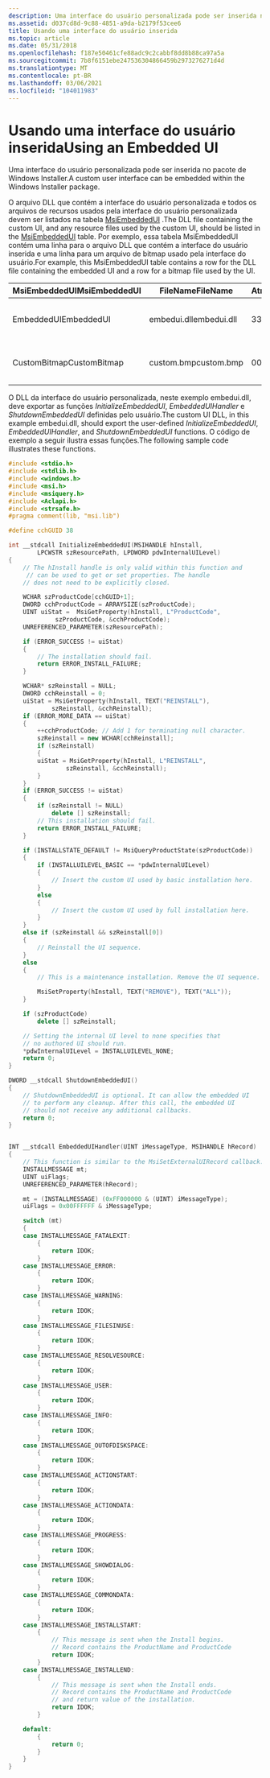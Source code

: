```yaml
---
description: Uma interface do usuário personalizada pode ser inserida no pacote de Windows Installer.
ms.assetid: d037cd8d-9c88-4851-a9da-b2179f53cee6
title: Usando uma interface do usuário inserida
ms.topic: article
ms.date: 05/31/2018
ms.openlocfilehash: f187e50461cfe88adc9c2cabbf8dd8b88ca97a5a
ms.sourcegitcommit: 7b8f6151ebe247536304866459b2973276271d4d
ms.translationtype: MT
ms.contentlocale: pt-BR
ms.lasthandoff: 03/06/2021
ms.locfileid: "104011983"
---
```

# <a name="using-an-embedded-ui"></a><span data-ttu-id="2d6d6-103">Usando uma interface do usuário inserida</span><span class="sxs-lookup"><span data-stu-id="2d6d6-103">Using an Embedded UI</span></span>

<span data-ttu-id="2d6d6-104">Uma interface do usuário personalizada pode ser inserida no pacote de Windows Installer.</span><span class="sxs-lookup"><span data-stu-id="2d6d6-104">A custom user interface can be embedded within the Windows Installer package.</span></span>

<span data-ttu-id="2d6d6-105">O arquivo DLL que contém a interface do usuário personalizada e todos os arquivos de recursos usados pela interface do usuário personalizada devem ser listados na tabela [MsiEmbeddedUI](msiembeddedui-table.md) .</span><span class="sxs-lookup"><span data-stu-id="2d6d6-105">The DLL file containing the custom UI, and any resource files used by the custom UI, should be listed in the [MsiEmbeddedUI](msiembeddedui-table.md) table.</span></span> <span data-ttu-id="2d6d6-106">Por exemplo, essa tabela MsiEmbeddedUI contém uma linha para o arquivo DLL que contém a interface do usuário inserida e uma linha para um arquivo de bitmap usado pela interface do usuário.</span><span class="sxs-lookup"><span data-stu-id="2d6d6-106">For example, this MsiEmbeddedUI table contains a row for the DLL file containing the embedded UI and a row for a bitmap file used by the UI.</span></span>

| <span data-ttu-id="2d6d6-107">MsiEmbeddedUI</span><span class="sxs-lookup"><span data-stu-id="2d6d6-107">MsiEmbeddedUI</span></span> | <span data-ttu-id="2d6d6-108">FileName</span><span class="sxs-lookup"><span data-stu-id="2d6d6-108">FileName</span></span>    | <span data-ttu-id="2d6d6-109">Atributos</span><span class="sxs-lookup"><span data-stu-id="2d6d6-109">Attributes</span></span> | <span data-ttu-id="2d6d6-110">MessageFilter</span><span class="sxs-lookup"><span data-stu-id="2d6d6-110">MessageFilter</span></span> | <span data-ttu-id="2d6d6-111">Dados</span><span class="sxs-lookup"><span data-stu-id="2d6d6-111">Data</span></span>            |
|---------------|-------------|------------|---------------|-----------------|
| <span data-ttu-id="2d6d6-112">EmbeddedUI</span><span class="sxs-lookup"><span data-stu-id="2d6d6-112">EmbeddedUI</span></span>    | <span data-ttu-id="2d6d6-113">embedui.dll</span><span class="sxs-lookup"><span data-stu-id="2d6d6-113">embedui.dll</span></span> | <span data-ttu-id="2d6d6-114">3</span><span class="sxs-lookup"><span data-stu-id="2d6d6-114">3</span></span>          | <span data-ttu-id="2d6d6-115">201359327</span><span class="sxs-lookup"><span data-stu-id="2d6d6-115">201359327</span></span>     | <span data-ttu-id="2d6d6-116">\[Binary Data\]</span><span class="sxs-lookup"><span data-stu-id="2d6d6-116">\[Binary Data\]</span></span> |
| <span data-ttu-id="2d6d6-117">CustomBitmap</span><span class="sxs-lookup"><span data-stu-id="2d6d6-117">CustomBitmap</span></span>  | <span data-ttu-id="2d6d6-118">custom.bmp</span><span class="sxs-lookup"><span data-stu-id="2d6d6-118">custom.bmp</span></span>  | <span data-ttu-id="2d6d6-119">0</span><span class="sxs-lookup"><span data-stu-id="2d6d6-119">0</span></span>          |               | <span data-ttu-id="2d6d6-120">\[Binary Data\]</span><span class="sxs-lookup"><span data-stu-id="2d6d6-120">\[Binary Data\]</span></span> |



 

<span data-ttu-id="2d6d6-121">O DLL da interface do usuário personalizada, neste exemplo embedui.dll, deve exportar as funções *InitializeEmbeddedUI*, *EmbeddedUIHandler* e *ShutdownEmbeddedUI* definidas pelo usuário.</span><span class="sxs-lookup"><span data-stu-id="2d6d6-121">The custom UI DLL, in this example embedui.dll, should export the user-defined *InitializeEmbeddedUI*, *EmbeddedUIHandler*, and *ShutdownEmbeddedUI* functions.</span></span> <span data-ttu-id="2d6d6-122">O código de exemplo a seguir ilustra essas funções.</span><span class="sxs-lookup"><span data-stu-id="2d6d6-122">The following sample code illustrates these functions.</span></span>


```C++
#include <stdio.h>
#include <stdlib.h>
#include <windows.h>
#include <msi.h>
#include <msiquery.h>
#include <Aclapi.h>
#include <strsafe.h>
#pragma comment(lib, "msi.lib")

#define cchGUID 38

int __stdcall InitializeEmbeddedUI(MSIHANDLE hInstall, 
        LPCWSTR szResourcePath, LPDWORD pdwInternalUILevel)
{
    // The hInstall handle is only valid within this function and 
     // can be used to get or set properties. The handle 
    // does not need to be explicitly closed.

    WCHAR szProductCode[cchGUID+1];
    DWORD cchProductCode = ARRAYSIZE(szProductCode);
    UINT uiStat =  MsiGetProperty(hInstall, L"ProductCode",
             szProductCode, &cchProductCode);
    UNREFERENCED_PARAMETER(szResourcePath);

    if (ERROR_SUCCESS != uiStat)
    {
        // The installation should fail.
        return ERROR_INSTALL_FAILURE;
    }

    WCHAR* szReinstall = NULL;
    DWORD cchReinstall = 0;
    uiStat = MsiGetProperty(hInstall, TEXT("REINSTALL"),  
            szReinstall, &cchReinstall);
    if (ERROR_MORE_DATA == uiStat)
    {
        ++cchProductCode; // Add 1 for terminating null character.
        szReinstall = new WCHAR[cchReinstall];
        if (szReinstall)
        {
        uiStat = MsiGetProperty(hInstall, L"REINSTALL", 
                szReinstall, &cchReinstall);
        }
    }
    if (ERROR_SUCCESS != uiStat)
    {
        if (szReinstall != NULL) 
            delete [] szReinstall;
        // This installation should fail.
        return ERROR_INSTALL_FAILURE;
    }

    if (INSTALLSTATE_DEFAULT != MsiQueryProductState(szProductCode))
    {
        if (INSTALLUILEVEL_BASIC == *pdwInternalUILevel)
        {
            // Insert the custom UI used by basic installation here.
        }
        else
        {
            // Insert the custom UI used by full installation here.
        }
    }
    else if (szReinstall && szReinstall[0])
    {
        // Reinstall the UI sequence.
    }
    else
    {
        // This is a maintenance installation. Remove the UI sequence.

        MsiSetProperty(hInstall, TEXT("REMOVE"), TEXT("ALL"));
    }

    if (szProductCode)
        delete [] szReinstall;

    // Setting the internal UI level to none specifies that 
    // no authored UI should run.
    *pdwInternalUILevel = INSTALLUILEVEL_NONE;
    return 0;
}

DWORD __stdcall ShutdownEmbeddedUI()
{
    // ShutdownEmbeddedUI is optional. It can allow the embedded UI 
    // to perform any cleanup. After this call, the embedded UI   
    // should not receive any additional callbacks.
    return 0;
}


INT __stdcall EmbeddedUIHandler(UINT iMessageType, MSIHANDLE hRecord)
{
    // This function is similar to the MsiSetExternalUIRecord callback.
    INSTALLMESSAGE mt;
    UINT uiFlags;
    UNREFERENCED_PARAMETER(hRecord);

    mt = (INSTALLMESSAGE) (0xFF000000 & (UINT) iMessageType);
    uiFlags = 0x00FFFFFF & iMessageType;

    switch (mt)
    {
    case INSTALLMESSAGE_FATALEXIT:
        {
            return IDOK;
        }
    case INSTALLMESSAGE_ERROR:
        {
            return IDOK;
        }
    case INSTALLMESSAGE_WARNING:
        {
            return IDOK;
        }
    case INSTALLMESSAGE_FILESINUSE:
        {
            return IDOK;
        }
    case INSTALLMESSAGE_RESOLVESOURCE:
        {
            return IDOK;
        }
    case INSTALLMESSAGE_USER:
        {
            return IDOK;
        }
    case INSTALLMESSAGE_INFO:
        {
            return IDOK;
        }
    case INSTALLMESSAGE_OUTOFDISKSPACE:
        {
            return IDOK;
        }
    case INSTALLMESSAGE_ACTIONSTART:
        {
            return IDOK;
        }
    case INSTALLMESSAGE_ACTIONDATA:
        {
            return IDOK;
        }
    case INSTALLMESSAGE_PROGRESS:
        {
            return IDOK;
        }
    case INSTALLMESSAGE_SHOWDIALOG:
        {
            return IDOK;
        }
    case INSTALLMESSAGE_COMMONDATA:
        {
            return IDOK;
        }
    case INSTALLMESSAGE_INSTALLSTART:
        {
            // This message is sent when the Install begins.
            // Record contains the ProductName and ProductCode
            return IDOK;
        }
    case INSTALLMESSAGE_INSTALLEND:
        {
            // This message is sent when the Install ends.
            // Record contains the ProductName and ProductCode 
            // and return value of the installation.
            return IDOK;
        }

    default:
        {
            return 0;
        }
    }
}
```



 

 



